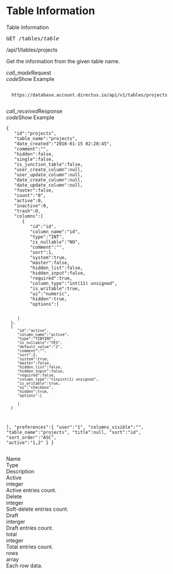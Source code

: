 
# Table Information

<div class="rounded-corners light-bg padding-md margin-top-lg">
  <div class="text-lg white-text text-thin margin-bottom-md">Table Information</div>

  <pre class="text-md margin-bottom-xs">GET /tables/<i class="var">table</i></pre>
  <div class="gray-text text-sm margin-bottom-md">/api/1/tables/projects</div>

  Get the information from the given table name.

  <div class="text-md gray-text text-thin margin-bottom-xs margin-top-xl"><i class="material-icons text-align">call_made</i>Request</div>
  <div class="text-xs blue-text margin-bottom-xs toggle-element block" data-element="rows-request-example"><i class="material-icons text-align">code</i>Show Example</div>
  <pre id="rows-request-example" class="block hide"><code class="">
  https://database.account.directus.io/api/v1/tables/projects
  </code></pre>


  <div class="text-md gray-text text-thin margin-bottom-xs margin-top-xl"><i class="material-icons text-align">call_received</i>Response</div>

  <div class="text-xs blue-text margin-bottom-xs toggle-element block" data-element="rows-response-example"><i class="material-icons text-align">code</i>Show Example</div>
  <pre id="rows-response-example" class="block hide"><code class="json">{
   "id":"projects",
   "table_name":"projects",
   "date_created":"2016-01-15 02:20:45",
   "comment":"",
   "hidden":false,
   "single":false,
   "is_junction_table":false,
   "user_create_column":null,
   "user_update_column":null,
   "date_create_column":null,
   "date_update_column":null,
   "footer":false,
   "count":"0",
   "active":0,
   "inactive":0,
   "trash":0,
   "columns":[
      {
         "id":"id",
         "column_name":"id",
         "type":"INT",
         "is_nullable":"NO",
         "comment":"",
         "sort":1,
         "system":true,
         "master":false,
         "hidden_list":false,
         "hidden_input":false,
         "required":true,
         "column_type":"int(11) unsigned",
         "is_writable":true,
         "ui":"numeric",
         "hidden":true,
         "options":[

         ]
      },
      {
         "id":"active",
         "column_name":"active",
         "type":"TINYINT",
         "is_nullable":"YES",
         "default_value":"2",
         "comment":"",
         "sort":2,
         "system":true,
         "master":false,
         "hidden_list":false,
         "hidden_input":false,
         "required":false,
         "column_type":"tinyint(1) unsigned",
         "is_writable":true,
         "ui":"checkbox",
         "hidden":true,
         "options":[

         ]
      }
   ],
   "preferences":{
      "user":"1",
      "columns_visible":"",
      "table_name":"projects",
      "title":null,
      "sort":"id",
      "sort_order":"ASC",
      "active":"1,2"
   }
  }</code></pre>
  <div class="docs-header dark-gray-text text-xs">
    <div class="docs-name">Name</div>
    <div class="docs-type">Type</div>
    <div class="docs-description">Description</div>
  </div>

  <div class="docs-item">
    <div class="docs-name">Active</div>
    <div class="docs-type gray-text">integer</div>
    <div class="docs-description gray-text">Active entries count.</div>
  </div>
  <div class="docs-item">
    <div class="docs-name">Delete</div>
    <div class="docs-type gray-text">integer</div>
    <div class="docs-description gray-text">Soft-delete entries count.</div>
  </div>
  <div class="docs-item">
    <div class="docs-name">Draft</div>
    <div class="docs-type gray-text">interger</div>
    <div class="docs-description gray-text">Draft entries count.</div>
  </div>
  <div class="docs-item">
    <div class="docs-name">total</div>
    <div class="docs-type gray-text">integer</div>
    <div class="docs-description gray-text">Total entries count.</div>
  </div>
  <div class="docs-item">
    <div class="docs-name">rows</div>
    <div class="docs-type gray-text">array</div>
    <div class="docs-description gray-text">Each row data.</div>
  </div>
</div>